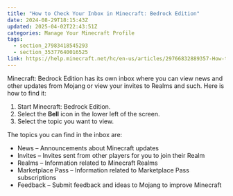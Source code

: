 ```yaml
---
title: "How to Check Your Inbox in Minecraft: Bedrock Edition"
date: 2024-08-29T18:15:43Z
updated: 2025-04-02T22:43:51Z
categories: Manage Your Minecraft Profile
tags:
  - section_27983418545293
  - section_35377640016525
link: https://help.minecraft.net/hc/en-us/articles/29766832889357-How-to-Check-Your-Inbox-in-Minecraft-Bedrock-Edition
---
```


Minecraft: Bedrock Edition has its own inbox where you can view news and other updates from Mojang or view your invites to Realms and such. Here is how to find it:

1.  Start Minecraft: Bedrock Edition.
2.  Select the **Bell** icon in the lower left of the screen.
3.  Select the topic you want to view.

The topics you can find in the inbox are:

- News – Announcements about Minecraft updates
- Invites – Invites sent from other players for you to join their Realm
- Realms – Information related to Minecraft Realms
- Marketplace Pass – Information related to Marketplace Pass subscriptions
- Feedback – Submit feedback and ideas to Mojang to improve Minecraft
